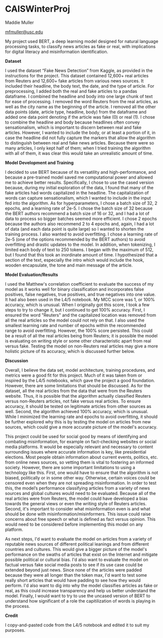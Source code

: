 # CAISWinterProj

Maddie Muller

mfmuller@usc.edu

My project used BERT, a deep learning model designed for natural language processing tasks, to classify news articles as fake or real, with implications for digital literacy and misinformation identification.

**Dataset**

I used the dataset “Fake News Detection” from Kaggle, as provided in the instructions for the project. This dataset contained 12,600+ real articles from Reuters and 12,600+ fake articles from various news sources. It included their headline, the body text, the date, and the type of article. For preprocessing, I added both the real and fake articles to a pandas dataframe. I combined the headline and body into one large chunk of text for ease of processing. I removed the word Reuters from the real articles, as well as the city name as the beginning of the article. I removed all the other data points (date, article type, headline, body) from the dataframe and added one data point denoting if the article was fake (0) or real (1). I chose to combine the headline and body because headlines often convey sensationalism, which is important to discern between real and fake articles. However, I wanted to include the body, or at least a portion of it, in case the headline did not fully capture the markers that allow the algorithm to distinguish between real and fake news articles. Because there were so many articles, I only kept half of them; when I tried training the algorithm with all of them, it was clear this would take an unrealistic amount of time.

**Model Development and Training**

I decided to use BERT because of its versatility and high-performance, and because a pre-trained model saved me computational power and allowed me to achieve better results. Specifically, I chose to use the cased version because, during my initial exploration of the data, I found that many of the fake articles had words capitalized in the headline. The capitalization of words can capture sensationalism, which I wanted to include in the input fed into the algorithm. As for hyperparameters, I chose a batch size of 32, 2 epochs, and a learning rate of 2e-5. I chose the batch size of 32 because the BERT authors recommend a batch size of 16 or 32, and I had a lot of data to process so bigger batches seemed more efficient. I chose 2 epochs because the authors also recommend 2 to 4 epochs and, again, I had a lot of data (and each data point is quite large) so I wanted to shorten the training process. I also wanted to avoid overfitting. I chose a learning rate of 2e-5 (one of the options recommended by the BERT authors) to avoid overfitting and drastic updates to the model. In addition, when tokenizing, I limited each body of text to 250 tokens. I began with the maximum of 512, but I found that this took an inordinate amount of time. I hypothesized that a section of the text, especially the intro which would include the hook, wooden encapsulate, the tone and main message of the article.

**Model Evaluation/Results**

I used the Matthew's correlation coefficient to evaluate the success of my model as it works well for binary classification and incorporates false positives, false negatives, true positives, and true negatives into one value. It had also been used in the L4/5 notebook. My MCC score was 1, or 100% accuracy, which is unusual. When I originally got this score, I took a few steps to try to change it, but I continued to get 100% accuracy. First, I ensured the word "Reuters" and the capitalized location was removed from all the real articles so the model could not rely on that. I also used the smallest learning rate and number of epochs within the recommended range to avoid overfitting. However, the 100% score persisted. This could be a result of all the real articles being from Reuters; it is possible the model is evaluating on writing style or some other characteristic apart from real versus fake. Testing the model on non-Reuters real articles may give a more holistic picture of its accuracy, which is discussed further below.

**Discussion**

Overall, I believe the data set, model architecture, training procedures, and metrics were a good fit for this project. Much of it was taken from or inspired by the L4/5 notebooks, which gave the project a good foundation. However, there are some limitations that should be discussed. As for the dataset, all the real articles from the data that were from the Reuters website. Thus, it is possible that the algorithm actually classified Reuters versus non-Reuters articles, not fake versus real articles. To ensure accuracy, it should be tested on legitimate articles from other sources as well. Second, the algorithm achieved 100% accuracy, which is unusual. While I minimized the learning rate and epochs to avoid overfitting, it should be further explored why this is by testing the model on articles from new sources, which could give a more accurate picture of the model's accuracy.

This project could be used for social good by means of identifying and combating misinformation, for example on fact-checking websites or social media platforms. It would be especially relevant and necessary to content surrounding issues where accurate information is key, like presidential elections. Most people obtain information about current events, politics, etc. from online news sources, so vetting them is vital to fostering an informed society. However, there are some important limitations to using a technology like this. First, one would have to ensure that the algorithm is not biased, politically or in some other way. Otherwise, certain voices could be censored even when they are not spreading misinformation. In order to test this, the model’s performance classifying articles from a variety of news sources and global cultures would need to be evaluated. Because all of the real articles were from Reuters, the model could have developed a bias towards the general views or even the writing style of Reuters articles. Second, it's important to consider what misinformation even is and what should be done with misinformation/misinformers. This issue could raise concerns about free speech or what is defined as fact versus opinion. This would need to be considered before implementing this model on any platform.

As next steps, I'd want to evaluate the model on articles from a variety of reputable news sources of different political leanings and from different countries and cultures. This would give a bigger picture of the model's performance on the swaths of articles that exist on the Internet and mitigate possible political or cultural bias. I'd also want to evaluate the model on factual versus fake social media posts to see if its use case could be extended beyond just news. Since none of the articles were padded because they were all longer than the token max, I'd want to test some really short articles that would have padding to see how they would perform. I'd also want to dig into why the model classifies articles as fake or real, as this could increase transparency and help us better understand the model. Finally, I would want to try to use the uncased version of BERT to understand how significant of a role the capitilization of words is playing in the process.

**Credit**

I copy-and-pasted code from the L4/5 notebook and edited it to suit my purposes.
